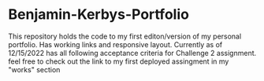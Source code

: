 # Benjamin-Kerbys-Portfolio
This repository holds the code to my first editon/version of my personal portfolio. Has working links and responsive layout. Currently as of 12/15/2022 has all following acceptance criteria for Challenge 2 assignment. feel free to check out the link to my first deployed assingment in my "works" section
